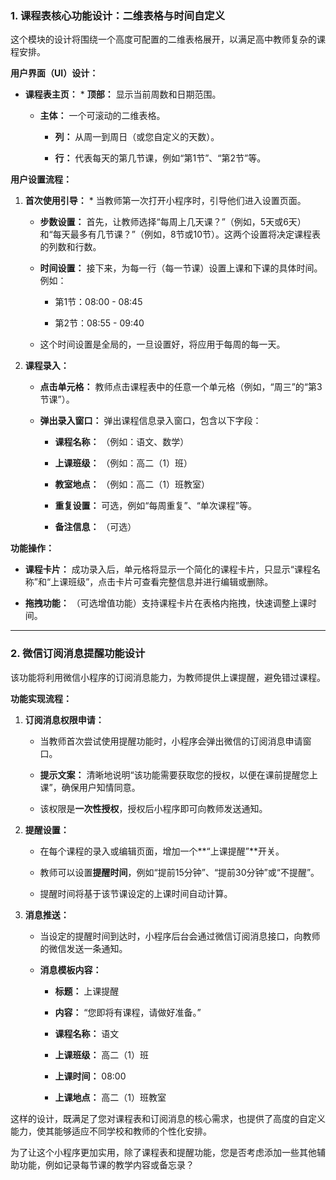 ### 1. 课程表核心功能设计：二维表格与时间自定义

这个模块的设计将围绕一个高度可配置的二维表格展开，以满足高中教师复杂的课程安排。

**用户界面（UI）设计：**

- **课程表主页：** * **顶部：** 显示当前周数和日期范围。
    
    - **主体：** 一个可滚动的二维表格。
        
        - **列：** 从周一到周日（或您自定义的天数）。
            
        - **行：** 代表每天的第几节课，例如“第1节”、“第2节”等。
            

**用户设置流程：**

1. **首次使用引导：** * 当教师第一次打开小程序时，引导他们进入设置页面。
    
    - **步数设置：** 首先，让教师选择“每周上几天课？”（例如，5天或6天）和“每天最多有几节课？”（例如，8节或10节）。这两个设置将决定课程表的列数和行数。
        
    - **时间设置：** 接下来，为每一行（每一节课）设置上课和下课的具体时间。例如：
        
        - 第1节：08:00 - 08:45
            
        - 第2节：08:55 - 09:40
            
    - 这个时间设置是全局的，一旦设置好，将应用于每周的每一天。
        
2. **课程录入：**
    
    - **点击单元格：** 教师点击课程表中的任意一个单元格（例如，“周三”的“第3节课”）。
        
    - **弹出录入窗口：** 弹出课程信息录入窗口，包含以下字段：
        
        - **课程名称：** （例如：语文、数学）
            
        - **上课班级：** （例如：高二（1）班）
            
        - **教室地点：** （例如：高二（1）班教室）
            
        - **重复设置：** 可选，例如“每周重复”、“单次课程”等。
            
        - **备注信息：** （可选）
            

**功能操作：**

- **课程卡片：** 成功录入后，单元格将显示一个简化的课程卡片，只显示“课程名称”和“上课班级”，点击卡片可查看完整信息并进行编辑或删除。
    
- **拖拽功能：** （可选增值功能）支持课程卡片在表格内拖拽，快速调整上课时间。
    

---

### 2. 微信订阅消息提醒功能设计

该功能将利用微信小程序的订阅消息能力，为教师提供上课提醒，避免错过课程。

**功能实现流程：**

1. **订阅消息权限申请：**
    
    - 当教师首次尝试使用提醒功能时，小程序会弹出微信的订阅消息申请窗口。
        
    - **提示文案：** 清晰地说明“该功能需要获取您的授权，以便在课前提醒您上课”，确保用户知情同意。
        
    - 该权限是**一次性授权**，授权后小程序即可向教师发送通知。
        
2. **提醒设置：**
    
    - 在每个课程的录入或编辑页面，增加一个**“上课提醒”**开关。
        
    - 教师可以设置**提醒时间**，例如“提前15分钟”、“提前30分钟”或“不提醒”。
        
    - 提醒时间将基于该节课设定的上课时间自动计算。
        
3. **消息推送：**
    
    - 当设定的提醒时间到达时，小程序后台会通过微信订阅消息接口，向教师的微信发送一条通知。
        
    - **消息模板内容：**
        
        - **标题：** 上课提醒
            
        - **内容：** “您即将有课程，请做好准备。”
            
        - **课程名称：** 语文
            
        - **上课班级：** 高二（1）班
            
        - **上课时间：** 08:00
            
        - **上课地点：** 高二（1）班教室
            

这样的设计，既满足了您对课程表和订阅消息的核心需求，也提供了高度的自定义能力，使其能够适应不同学校和教师的个性化安排。

为了让这个小程序更加实用，除了课程表和提醒功能，您是否考虑添加一些其他辅助功能，例如记录每节课的教学内容或备忘录？